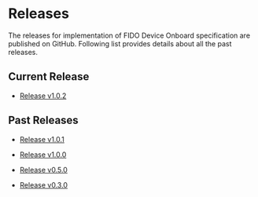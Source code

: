# Releases

The releases for implementation of FIDO Device Onboard specification are published on GitHub.
Following list provides details about all the past releases.

## Current Release

* [Release v1.0.2](https://github.com/secure-device-onboard/release-fidoiot/releases/v1.0.2)

## Past Releases

* [Release v1.0.1](https://github.com/secure-device-onboard/release-fidoiot/releases/v1.0.1)

* [Release v1.0.0](https://github.com/secure-device-onboard/release-fidoiot/releases/v1.0.0)

* [Release v0.5.0](https://github.com/secure-device-onboard/release-fidoiot/releases/v0.5.0)

* [Release v0.3.0](https://github.com/secure-device-onboard/release-fidoiot/releases/v0.3.0)
